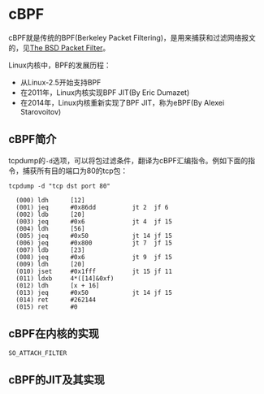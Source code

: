 # cBPF

cBPF就是传统的BPF(Berkeley Packet Filtering)，是用来捕获和过滤网络报文的，见[The BSD Packet Filter](bpf-usenix93.pdf)。

Linux内核中，BPF的发展历程：
  * 从Linux-2.5开始支持BPF
  * 在2011年，Linux内核实现BPF JIT(By Eric Dumazet)
  * 在2014年，Linux内核重新实现了BPF JIT，称为eBPF(By Alexei Starovoitov)

## cBPF简介

tcpdump的`-d`选项，可以将包过滤条件，翻译为cBPF汇编指令。例如下面的指令，捕获所有目的端口为80的tcp包：

```
tcpdump -d "tcp dst port 80"

  (000) ldh      [12]
  (001) jeq      #0x86dd          jt 2	jf 6
  (002) ldb      [20]
  (003) jeq      #0x6             jt 4	jf 15
  (004) ldh      [56]
  (005) jeq      #0x50            jt 14	jf 15
  (006) jeq      #0x800           jt 7	jf 15
  (007) ldb      [23]
  (008) jeq      #0x6             jt 9	jf 15
  (009) ldh      [20]
  (010) jset     #0x1fff          jt 15	jf 11
  (011) ldxb     4*([14]&0xf)
  (012) ldh      [x + 16]
  (013) jeq      #0x50            jt 14	jf 15
  (014) ret      #262144
  (015) ret      #0
```

## cBPF在内核的实现


`SO_ATTACH_FILTER`

## cBPF的JIT及其实现

